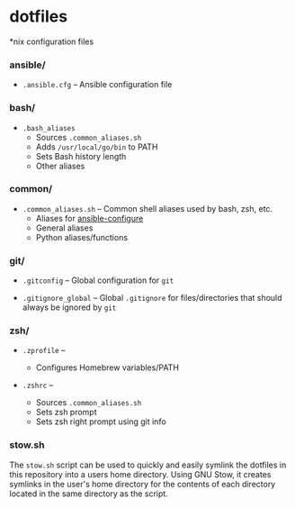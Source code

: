 # dotfiles

*nix configuration files


### ansible/

- `.ansible.cfg` – Ansible configuration file


### bash/

- `.bash_aliases`
  - Sources `.common_aliases.sh`
  - Adds `/usr/local/go/bin` to PATH
  - Sets Bash history length
  - Other aliases


### common/

- `.common_aliases.sh` – Common shell aliases used by bash, zsh, etc.
  - Aliases for [ansible-configure](https://github.com/jacobfgrant/ansible-configure)
  - General aliases
  - Python aliases/functions


### git/

- `.gitconfig` – Global configuration for `git`

- `.gitignore_global` – Global `.gitignore` for files/directories that should always be ignored by `git`


### zsh/

- `.zprofile` – 
  - Configures Homebrew variables/PATH

- `.zshrc` – 
  - Sources `.common_aliases.sh`
  - Sets zsh prompt
  - Sets zsh right prompt using git info


### stow.sh

The `stow.sh` script can be used to quickly and easily symlink the dotfiles in this repository into a users home directory. Using GNU Stow, it creates symlinks in the user's home directory for the contents of each directory located in the same directory as the script.
